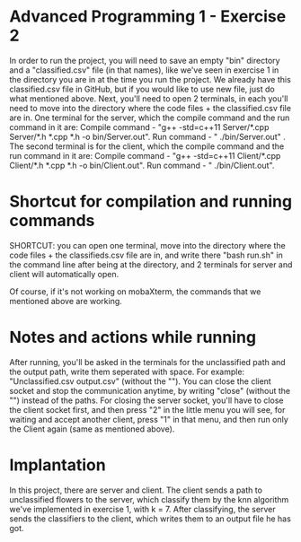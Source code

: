 # Advanced Programming 1 - Exercise 2

In order to run the project, you will need to save an empty "bin" directory and a "classified.csv" file (in that names),
like we've seen in exercise 1 in the directory you are in at the time you run the project. We already have this
classified.csv file in GitHub, but if you would like to use new file, just do what mentioned above. Next, you'll need to
open 2 terminals, in each you'll need to move into the directory where the code files + the classified.csv file are in.
One terminal for the server, which the compile command and the run command in it are:
Compile command - "g++ -std=c++11 Server/\*.cpp Server/\*.h \*.cpp \*.h -o bin/Server.out". Run command - "
./bin/Server.out"
. The second terminal is for the client, which the compile command and the run command in it are:
Compile command - "g++ -std=c++11 Client/\*.cpp Client/\*.h *.cpp \*.h -o bin/Client.out". Run command - "
./bin/Client.out".

# Shortcut for compilation and running commands

SHORTCUT: you can open one terminal, move into the directory where the code files + the classifieds.csv file are in, and
write there "bash run.sh" in the command line after being at the directory, and 2 terminals for server and client will
automatically open.

Of course, if it's not working on mobaXterm, the commands that we mentioned above are working.

# Notes and actions while running

After running, you'll be asked in the terminals for the unclassified path and the output path, write them seperated with
space. For example: "Unclassified.csv output.csv" (without the ""). You can close the client socket and stop the
communication anytime, by writing "close" (without the "") instead of the paths. For closing the server socket, you'll
have to close the client socket first, and then press "2" in the little menu you will see, for waiting and accept
another client, press "1" in that menu, and then run only the Client again (same as mentioned above).

# Implantation

In this project, there are server and client. The client sends a path to unclassified flowers to the server, which
classify them by the knn algorithm we've implemented in exercise 1, with k = 7. After classifying, the server sends the
classifiers to the client, which writes them to an output file he has got.